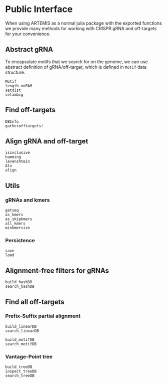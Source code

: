 # Public Interface

When using ARTEMIS as a normal julia package with the exported functions we provide many methods for working with CRISPR gRNA and off-targets for your convenience.

## Abstract gRNA

To encapsulate motifs that we search for on the genome, we can use abstract definition of gRNA/off-target, which is defined in `Motif` data structure.

```@docs
Motif
length_noPAM
setdist
setambig
```

## Find off-targets

```@docs
DBInfo
gatherofftargets!
```

## Align gRNA and off-target

```@docs
isinclusive
hamming
levenshtein
Aln
align
```

## Utils

### gRNAs and kmers
```@docs
getseq
as_kmers
as_skipkmers
all_kmers
minkmersize
``` 

### Persistence
```@docs
save
load
```

## Alignment-free filters for gRNAs

```@docs
build_hashDB
search_hashDB
```

## Find all off-targets

### Prefix-Suffix partial alignment

```@docs
build_linearDB
search_linearDB

build_motifDB
search_motifDB
```

### Vantage-Point tree

```@docs
build_treeDB
inspect_treeDB
search_treeDB
```